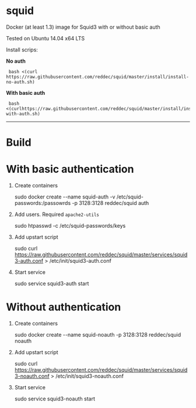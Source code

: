 squid
=====

Docker (at least 1.3) image for Squid3 with or without basic auth

Tested on Ubuntu 14.04 x64 LTS

Install scrips:

**No auth**

     bash <(curl https://raw.githubusercontent.com/reddec/squid/master/install/install-no-auth.sh)

**With basic auth**

     bash <(curlhttps://raw.githubusercontent.com/reddec/squid/master/install/install-with-auth.sh)


----------

Build
=====

# With basic authentication

1. Create containers


     sudo docker create --name squid-auth -v /etc/squid-passwords:/passowrds -p 3128:3128 reddec/squid auth
    
2. Add users. Required `apache2-utils`


     sudo htpasswd -c /etc/squid-passwords/keys <username>
    
3. Add upstart script


     sudo curl https://raw.githubusercontent.com/reddec/squid/master/services/squid3-auth.conf > /etc/init/squid3-auth.conf
    
4. Start service


     sudo service squid3-auth start

# Without authentication

1. Create containers


     sudo docker create --name squid-noauth -p 3128:3128 reddec/squid noauth
    
2. Add upstart script


     sudo curl https://raw.githubusercontent.com/reddec/squid/master/services/squid3-noauth.conf > /etc/init/squid3-noauth.conf
    
3. Start service


     sudo service squid3-noauth start
    
